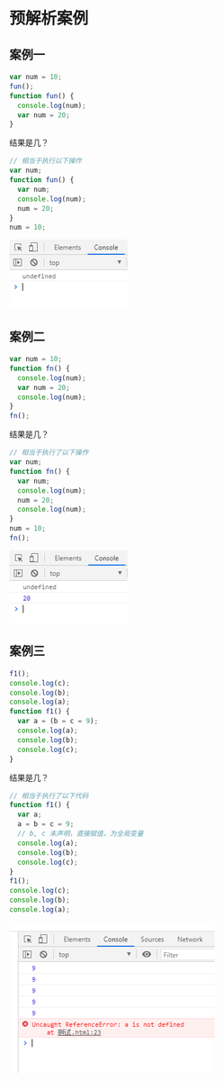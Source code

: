 # 预解析案例

## 案例一

```javascript
var num = 10;
fun();
function fun() {
  console.log(num);
  var num = 20;
}
```

结果是几？

```javascript
// 相当于执行以下操作
var num;
function fun() {
  var num;
  console.log(num);
  num = 20;
}
num = 10;
```

![image](../images/40/1.png)

## 案例二

```javascript
var num = 10;
function fn() {
  console.log(num);
  var num = 20;
  console.log(num);
}
fn();
```

结果是几？

```javascript
// 相当于执行了以下操作
var num;
function fn() {
  var num;
  console.log(num);
  num = 20;
  console.log(num);
}
num = 10;
fn();
```

![image](../images/40/2.png)

## 案例三

```javascript
f1();
console.log(c);
console.log(b);
console.log(a);
function f1() {
  var a = (b = c = 9);
  console.log(a);
  console.log(b);
  console.log(c);
}
```

结果是几？

```javascript
// 相当于执行了以下代码
function f1() {
  var a;
  a = b = c = 9;
  // b, c 未声明，直接赋值，为全局变量
  console.log(a);
  console.log(b);
  console.log(c);
}
f1();
console.log(c);
console.log(b);
console.log(a);
```

![image](../images/40/3.png)
